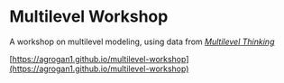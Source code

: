 # Multilevel Workshop

A workshop on multilevel modeling, using data from [*Multilevel Thinking*](https://agrogan1.github.io/multilevel-thinking/)

[https://agrogan1.github.io/multilevel-workshop](https://agrogan1.github.io/multilevel-workshop)
